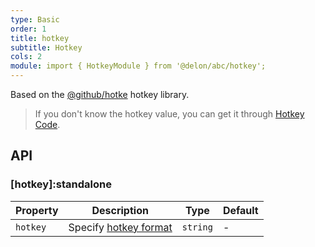 ```yaml
---
type: Basic
order: 1
title: hotkey
subtitle: Hotkey
cols: 2
module: import { HotkeyModule } from '@delon/abc/hotkey';
---
```


Based on the [@github/hotke](https://github.com/github/hotkey) hotkey library.

> If you don't know the hotkey value, you can get it through [Hotkey Code](https://github.github.io/hotkey/examples/hotkey_mapper.html).

## API

### [hotkey]:standalone

| Property | Description | Type | Default |
|----------|-------------|------|---------|
| `hotkey` | Specify [hotkey format](https://github.com/github/hotkey#hotkey-string-format) | `string` | - |
